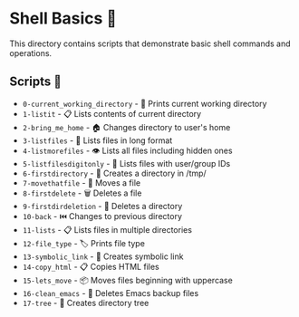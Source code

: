 # Shell Basics 🔰

This directory contains scripts that demonstrate basic shell commands and operations.

## Scripts 📜

* `0-current_working_directory` - 📍 Prints current working directory
* `1-listit` - 📋 Lists contents of current directory
* `2-bring_me_home` - 🏠 Changes directory to user's home
* `3-listfiles` - 📄 Lists files in long format
* `4-listmorefiles` - 👁️ Lists all files including hidden ones
* `5-listfilesdigitonly` - 🔢 Lists files with user/group IDs
* `6-firstdirectory` - 📁 Creates a directory in /tmp/
* `7-movethatfile` - 🚚 Moves a file
* `8-firstdelete` - 🗑️ Deletes a file
* `9-firstdirdeletion` - 📂 Deletes a directory
* `10-back` - ⏮️ Changes to previous directory
* `11-lists` - 📋 Lists files in multiple directories
* `12-file_type` - 🏷️ Prints file type
* `13-symbolic_link` - 🔗 Creates symbolic link
* `14-copy_html` - 📋 Copies HTML files
* `15-lets_move` - 📦 Moves files beginning with uppercase
* `16-clean_emacs` - 🧹 Deletes Emacs backup files
* `17-tree` - 🌳 Creates directory tree
